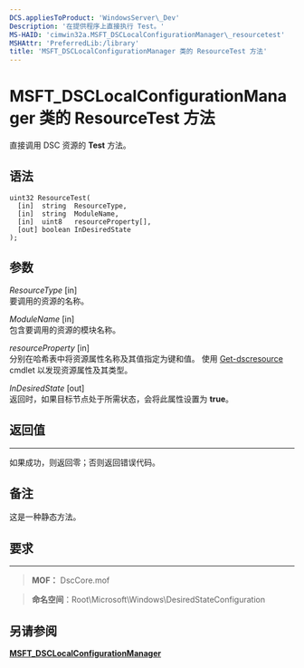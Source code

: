 ```yaml
---
DCS.appliesToProduct: 'WindowsServer\_Dev'
Description: '在提供程序上直接执行 Test。'
MS-HAID: 'cimwin32a.MSFT_DSCLocalConfigurationManager\_resourcetest'
MSHAttr: 'PreferredLib:/library'
title: 'MSFT_DSCLocalConfigurationManager 类的 ResourceTest 方法'
---
```


# MSFT_DSCLocalConfigurationManager 类的 ResourceTest 方法

直接调用 DSC 资源的 **Test** 方法。

语法
------

```mof
uint32 ResourceTest(
  [in]  string  ResourceType,
  [in]  string  ModuleName,
  [in]  uint8   resourceProperty[],
  [out] boolean InDesiredState
);
```

参数
----------

*ResourceType* \[in\]  
要调用的资源的名称。

*ModuleName* \[in\]  
包含要调用的资源的模块名称。

*resourceProperty* \[in\]  
分别在哈希表中将资源属性名称及其值指定为键和值。 使用
[Get-dscresource](https://technet.microsoft.com/en-us/library/dn521625.aspx) cmdlet 以发现资源属性及其类型。

*InDesiredState* \[out\]  
返回时，如果目标节点处于所需状态，会将此属性设置为 **true**。

## 返回值
------------

如果成功，则返回零；否则返回错误代码。

## 备注

这是一种静态方法。

## 要求
------------
>**MOF：** DscCore.mof

>**命名空间**：Root\Microsoft\Windows\DesiredStateConfiguration


## 另请参阅


[**MSFT_DSCLocalConfigurationManager**](msft-dsclocalconfigurationmanager.md)


 

 





<!--HONumber=Apr16_HO2-->


